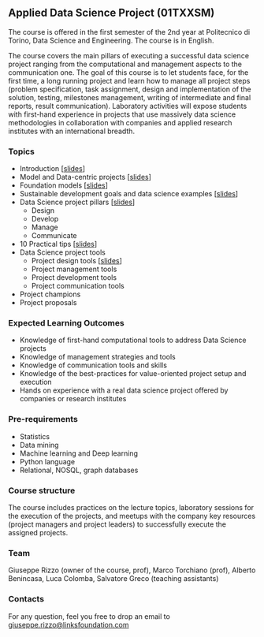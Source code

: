 ## Applied Data Science Project (01TXXSM)

The course is offered in the first semester of the 2nd year at Politecnico di Torino, Data Science and Engineering. The course is in English. 

The course covers the main pillars of executing a successful data science project ranging from the computational and management aspects to the communication one.
The goal of this course is to let students face, for the first time, a long running project and learn how to manage all project steps (problem specification, task assignment, design and implementation of the solution, testing, milestones management, writing of intermediate and final reports, result communication).
Laboratory activities will expose students with first-hand experience in projects that use massively data science methodologies in collaboration with companies and applied research institutes with an international breadth.


### Topics

- Introduction [[slides](https://adsp-polito.github.io/L1%20-%20ADSP%20-%20Intro.pdf)]
- Model and Data-centric projects [[slides](https://adsp-polito.github.io/L2%20-%20ADSP%20-%20Model%20&%20Data%20centric.pdf)]
- Foundation models [[slides](https://adsp-polito.github.io/L3%20-%20ADSP%20-%20Foundation%20models.pdf)]
- Sustainable development goals and data science examples [[slides](https://adsp-polito.github.io/L4%20-%20ADSP%20-%20SGDs%20and%20data%20science%20project%20examples.pdf)]
- Data Science project pillars [[slides](https://adsp-polito.github.io/L5%20-%20ADSP%20-%20Pillars.pdf)] 
  - Design 
  - Develop
  - Manage
  - Communicate
- 10 Practical tips [[slides](https://adsp-polito.github.io/L6%20-%20ADSP%20-%2010%20practical%20tips.pdf)]
- Data Science project tools
  - Project design tools [[slides](https://adsp-polito.github.io/L7%20-%20ADSP%20-%20Project%20design%20tools.pdf)]
  - Project management tools 
  - Project development tools 
  - Project communication tools
- Project champions
- Project proposals


### Expected Learning Outcomes 
- Knowledge of first-hand computational tools to address Data Science projects  
- Knowledge of management strategies and tools
- Knowledge of communication tools and skills
- Knowledge of the best-practices for value-oriented project setup and execution
- Hands on experience with a real data science project offered by companies or research institutes

### Pre-requirements 
- Statistics
- Data mining
- Machine learning and Deep learning 
- Python language
- Relational, NOSQL, graph databases

### Course structure 
The course includes practices on the lecture topics, laboratory sessions for the execution of the projects, and meetups with the company key resources (project managers and project leaders) to successfully execute the assigned projects.

### Team
Giuseppe Rizzo (owner of the course, prof), Marco Torchiano (prof), Alberto Benincasa, Luca Colomba, Salvatore Greco (teaching assistants)

### Contacts
For any question, feel you free to drop an email to <giuseppe.rizzo@linksfoundation.com>
